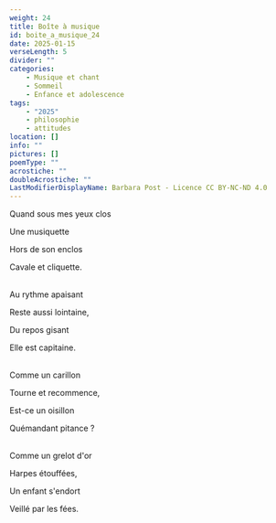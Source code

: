 ```yaml
---
weight: 24
title: Boîte à musique
id: boite_a_musique_24
date: 2025-01-15
verseLength: 5
divider: ""
categories:
    - Musique et chant
    - Sommeil
    - Enfance et adolescence
tags:
    - "2025"
    - philosophie
    - attitudes
location: []
info: ""
pictures: []
poemType: ""
acrostiche: ""
doubleAcrostiche: ""
LastModifierDisplayName: Barbara Post - Licence CC BY-NC-ND 4.0
---
```

Quand sous mes yeux clos

Une musiquette 

Hors de son enclos

Cavale et cliquette.

 \
Au rythme apaisant 

Reste aussi lointaine,

Du repos gisant 

Elle est capitaine.

 \
Comme un carillon 

Tourne et recommence,

 Est-ce un oisillon 

Quémandant pitance ?

 \
Comme un grelot d'or

Harpes étouffées,

Un enfant s'endort

Veillé par les fées.
